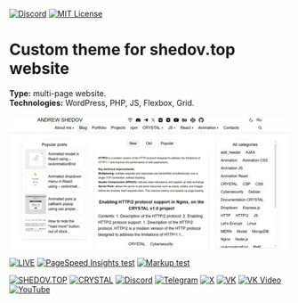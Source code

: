 [![Discord](https://img.shields.io/discord/1006372235172384849?style=for-the-badge&logo=discord&logoColor=white&labelColor=black&color=%23f3f3f3&label=)](https://discord.gg/ENB7RbxVZE)
[![MIT License](https://img.shields.io/badge/license-MIT-blue.svg?style=for-the-badge&logo=5865F2&logoColor=black&labelColor=black&color=%23f3f3f3)](https://github.com/AndrewShedov/shedov.top--custom-theme--wordpress/blob/main/LICENSE)

# Custom theme for shedov.top website
**Type:** multi-page website. <br />
**Technologies:** WordPress, PHP, JS, Flexbox, Grid. <br />
<br>
<a href="https://shedov.top/" target="_blank">
<img src="https://raw.githubusercontent.com/AndrewShedov/shedov.top--custom-theme--wordpress/refs/heads/main/assets/screenshot1.webp" width="700" />
</a>
<br>

[![LIVE](https://img.shields.io/badge/LIVE-ff0000?style=for-the-badge)](https://shedov.top/)
[![PageSpeed Insights test](https://img.shields.io/badge/PageSpeed%20Insights%20test-black?style=for-the-badge)](https://developers.google.com/speed/pagespeed/insights/?url=https://shedov.top/) 
[![Markup test](https://img.shields.io/badge/Markup%20test-black?style=for-the-badge)](https://validator.w3.org/nu/?doc=https%3A%2F%2Fshedov.top%2F)

[![SHEDOV.TOP](https://img.shields.io/badge/SHEDOV.TOP-black?style=for-the-badge)](https://shedov.top/) 
[![CRYSTAL](https://img.shields.io/badge/CRYSTAL-black?style=for-the-badge)](https://crysty.ru/AndrewShedov)
[![Discord](https://img.shields.io/badge/Discord-black?style=for-the-badge&logo=discord&color=black&logoColor=white)](https://discord.gg/ENB7RbxVZE)
[![Telegram](https://img.shields.io/badge/Telegram-black?style=for-the-badge&logo=telegram&color=black&logoColor=white)](https://t.me/ShedovChannel)
[![X](https://img.shields.io/badge/%20-black?style=for-the-badge&logo=x&logoColor=white)](https://x.com/AndrewShedov)
[![VK](https://img.shields.io/badge/VK-black?style=for-the-badge&logo=vk)](https://vk.com/shedovchannel)
[![VK Video](https://img.shields.io/badge/VK%20Video-black?style=for-the-badge&logo=vk)](https://vkvideo.ru/@shedovchannel)
[![YouTube](https://img.shields.io/badge/YouTube-black?style=for-the-badge&logo=youtube)](https://www.youtube.com/@AndrewShedov)
